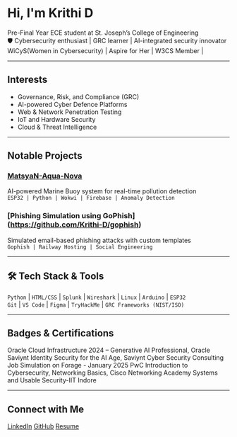 
#  Hi, I'm Krithi D

 Pre-Final Year ECE student at St. Joseph’s College of Engineering  
🛡 Cybersecurity enthusiast | GRC learner | AI-integrated security innovator  
WiCyS(Women in Cybersecurity) | Aspire for Her | W3CS Member | 

---

##  Interests
- Governance, Risk, and Compliance (GRC)
- AI-powered Cyber Defence Platforms
- Web & Network Penetration Testing
- IoT and Hardware Security
- Cloud & Threat Intelligence

---

##  Notable Projects

###  [MatsyaN-Aqua-Nova](https://github.com/Krithi-D/MatysaN-Aqua-Nova)  
AI-powered Marine Buoy system for real-time pollution detection  
`ESP32 | Python | Wokwi | Firebase | Anomaly Detection`


###  [Phishing Simulation using GoPhish] (https://github.com/Krithi-D/gophish)
Simulated email-based phishing attacks with custom templates  
`Gophish | Railway Hosting | Social Engineering`

---

## 🛠️ Tech Stack & Tools
`Python` | `HTML/CSS` | `Splunk` | `Wireshark` | `Linux` | `Arduino` | `ESP32`  
`Git` | `VS Code` | `Figma` | `TryHackMe` | `GRC Frameworks (NIST/ISO)`  

---

##  Badges & Certifications
 Oracle Cloud Infrastructure 2024 – Generative AI Professional, Oracle
Saviynt Identity Security for the AI Age, Saviynt
Cyber Security Consulting Job Simulation on Forage - January 2025 PwC
Introduction to Cybersecurity, Networking Basics, Cisco Networking Academy
Systems and Usable Security-IIT Indore

---

##  Connect with Me
[LinkedIn](https://www.linkedin.com/in/krithi-d/)
[GitHub](https://github.com/Krithi-D)
[Resume](https://drive.google.com/file/d/1MNJySUI0FluOGjLcRCFMt4F9vfgH7u6e/view?usp=sharing) 
